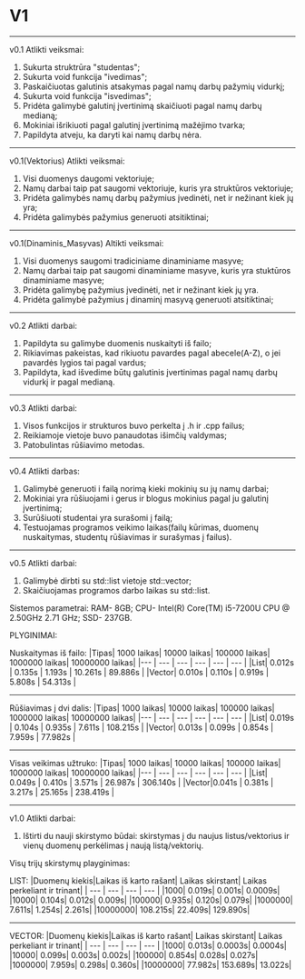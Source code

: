 # V1
--------------
v0.1 Atlikti veiksmai:

1. Sukurta struktrūra "studentas";
2. Sukurta void funkcija "ivedimas";
3. Paskaičiuotas galutinis atsakymas pagal namų darbų pažymių vidurkį;
4. Sukurta void funkcija "isvedimas";
5. Pridėta galimybė galutinį įvertinimą skaičiuoti pagal namų darbų medianą;
6. Mokiniai išrikiuoti pagal galutinį įvertinimą mažėjimo tvarka;
7. Papildyta atveju, ka daryti kai namų darbų nėra.
----------------------------------
v0.1(Vektorius) Atlikti veiksmai:

1. Visi duomenys daugomi vektoriuje;
2. Namų darbai taip pat saugomi vektoriuje, kuris yra struktūros vektoriuje;
3. Pridėta galimybės namų darbų pažymius įvedinėti, net ir nežinant kiek jų yra;
4. Pridėta galimybės pažymius generuoti atsitiktinai;
------------------
v0.1(Dinaminis_Masyvas) Altikti veiksmai:

1. Visi duomenys saugomi tradiciniame dinaminiame masyve;
2. Namų darbai taip pat saugomi dinaminiame masyve, kuris yra stuktūros dinaminiame masyve;
3. Pridėta galimybę pažymius įvedinėti, net ir nežinant kiek jų yra.
4. Pridėta galimybė pažymius į dinaminį masyvą generuoti atsitiktinai;
------------------------
v0.2 Atlikti darbai:

1. Papildyta su galimybe duomenis nuskaityti iš failo;
2. Rikiavimas pakeistas, kad rikiuotu pavardes pagal abecele(A-Z), o jei pavardės lygios tai pagal vardus;
3. Papildyta, kad išvedime būtų galutinis įvertinimas pagal namų darbų vidurkį ir pagal medianą.
-------------------------
v0.3 Atlikti darbai:
1. Visos funkcijos ir strukturos buvo perkelta į .h ir .cpp failus;
2. Reikiamoje vietoje buvo panaudotas išimčių valdymas;
3. Patobulintas rūšiavimo metodas.
-----------------------
v0.4 Atlikti darbas:
1. Galimybė generuoti i failą norimą kieki mokinių su jų namų darbai;
2. Mokiniai yra rūšiuojami i gerus ir blogus mokinius pagal ju galutinį įvertinimą;
3. Surūšiuoti studentai yra surašomi į failą;
4. Testuojamas programos veikimo laikas(failų kūrimas, duomenų nuskaitymas, studentų rūšiavimas ir surašymas į failus).
------------------------
v0.5 Atlikti darbai:
1. Galimybė dirbti su std::list vietoje std::vector;
2. Skaičiuojamas programos darbo laikas su std::list.

Sistemos parametrai:
RAM- 8GB;
CPU- Intel(R) Core(TM) i5-7200U CPU @ 2.50GHz   2.71 GHz;
SSD- 237GB.

PLYGINIMAI:

Nuskaitymas iš failo:
|Tipas| 1000 laikas| 10000 laikas| 100000 laikas| 1000000 laikas| 10000000 laikas|
|--- | --- | --- | --- | --- | --- |
|List| 0.012s | 0.135s | 1.193s | 10.261s | 89.886s |
|Vector| 0.010s | 0.110s | 0.919s | 5.808s | 54.313s |
*********************
Rūšiavimas į dvi dalis:
|Tipas| 1000 laikas| 10000 laikas| 100000 laikas| 1000000 laikas| 10000000 laikas|
|--- | --- | --- | --- | --- | --- |
|List| 0.019s | 0.104s | 0.935s | 7.611s | 108.215s |
|Vector| 0.013s | 0.099s | 0.854s | 7.959s | 77.982s | 
********************
Visas veikimas užtruko:
|Tipas| 1000 laikas| 10000 laikas| 100000 laikas| 1000000 laikas| 10000000 laikas|
|--- | --- | --- | --- | --- | --- |
|List| 0.049s | 0.410s | 3.571s | 26.987s | 306.140s |
|Vector|0.041s | 0.381s | 3.217s | 25.165s | 238.419s |

----------------
v1.0 Atlikti darbai:

1. Ištirti du nauji skirstymo būdai: skirstymas į du naujus listus/vektorius ir vienų duomenų perkėlimas į naują listą/vektorių.

Visų trijų skirstymų playginimas:

LIST:
|Duomenų kiekis|Laikas iš karto rašant| Laikas skirstant| Laikas perkeliant ir trinant|
| --- | --- | --- | --- |
|1000| 0.019s| 0.001s| 0.0009s|
|10000| 0.104s| 0.012s| 0.009s|
|100000| 0.935s| 0.120s| 0.079s|
|1000000| 7.611s| 1.254s| 2.261s|
|10000000| 108.215s| 22.409s| 129.890s|
******************
VECTOR:
|Duomenų kiekis|Laikas iš karto rašant| Laikas skirstant| Laikas perkeliant ir trinant|
| --- | --- | --- | --- |
|1000| 0.013s| 0.0003s| 0.0004s|
|10000| 0.099s| 0.003s| 0.002s|
|100000| 0.854s| 0.028s| 0.027s|
|1000000| 7.959s| 0.298s| 0.360s|
|10000000| 77.982s| 153.689s| 13.022s|
